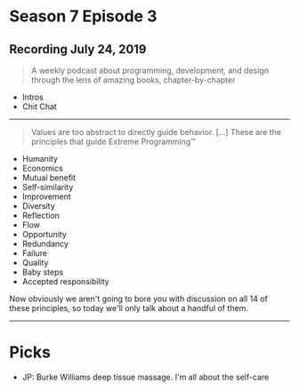 # Season 7 Episode 3

## Recording July 24, 2019

> A weekly podcast about programming, development, and design through the lens of amazing books, chapter-by-chapter

* Intros
* Chit Chat

---

> Values are too abstract to directly guide behavior. [...] These are the principles that guide Extreme Programming™

* Humanity
* Economics
* Mutual benefit
* Self-similarity
* Improvement
* Diversity
* Reflection
* Flow
* Opportunity
* Redundancy
* Failure
* Quality
* Baby steps
* Accepted responsibility

Now obviously we aren't going to bore you with discussion on all 14 of these principles, so today we'll only talk about a handful of them.



---

# Picks

* JP: Burke Williams deep tissue massage. I'm all about the self-care
